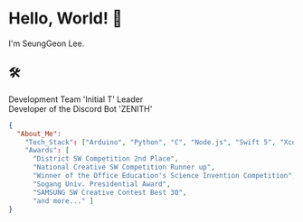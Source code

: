 # Hello, World! 👋
I'm SeungGeon Lee.

## 🛠️
Development Team 'Initial T' Leader\
Developer of the Discord Bot 'ZENITH'

```json
{
  "About_Me":
    "Tech_Stack": ["Arduino", "Python", "C", "Node.js", "Swift 5", "Xcode"] 
    "Awards": [
      "District SW Competition 2nd Place",
      "National Creative SW Competition Runner up",
      "Winner of the Office Education's Science Invention Competition",
      "Sogang Univ. Presidential Award",
      "SAMSUNG SW Creative Contest Best 30",
      "and more..." ]
}
```
